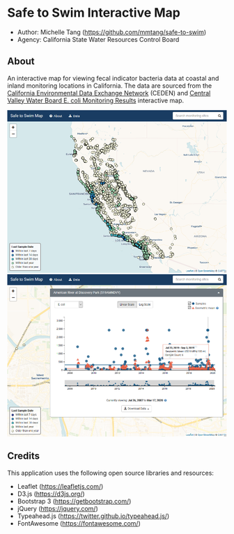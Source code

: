 # Safe to Swim Interactive Map

- Author: Michelle Tang (https://github.com/mmtang/safe-to-swim)
- Agency: California State Water Resources Control Board

## About

An interactive map for viewing fecal indicator bacteria data at coastal and inland monitoring locations in California. The data are sourced from the [California Environmental Data Exchange Network](http://www.ceden.org/) (CEDEN) and [Central Valley Water Board E. coli Monitoring Results](https://data.ca.gov/dataset/central-valley-water-board-e-coli-monitoring-results) interactive map. 

![Screenshot 1](/assets/screenshot1.png)
![Screenshot2](/assets/screenshot2.png)

## Credits

This application uses the following open source libraries and resources:

- Leaflet (https://leafletjs.com/)
- D3.js (https://d3js.org/)
- Bootstrap 3 (https://getbootstrap.com/)
- jQuery (https://jquery.com/)
- Typeahead.js (https://twitter.github.io/typeahead.js/)
- FontAwesome (https://fontawesome.com/)